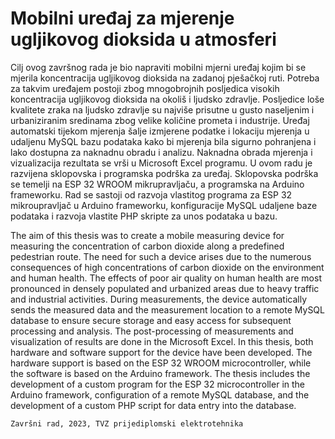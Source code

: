 # Mobilni uređaj za mjerenje ugljikovog dioksida u atmosferi
Cilj ovog završnog rada je bio napraviti mobilni mjerni uređaj kojim bi se mjerila
koncentracija ugljikovog dioksida na zadanoj pješačkoj ruti. Potreba za takvim
uređajem postoji zbog mnogobrojnih posljedica visokih koncentracija ugljikovog
dioksida na okoliš i ljudsko zdravlje. Posljedice loše kvalitete zraka na ljudsko zdravlje
su najviše prisutne u gusto naseljenim i urbaniziranim sredinama zbog velike količine
prometa i industrije. Uređaj automatski tijekom mjerenja šalje izmjerene podatke i
lokaciju mjerenja u udaljenu MySQL bazu podataka kako bi mjerenja bila sigurno
pohranjena i lako dostupna za naknadnu obradu i analizu. Naknadna obrada mjerenja
i vizualizacija rezultata se vrši u Microsoft Excel programu. U ovom radu je razvijena
sklopovska i programska podrška za uređaj. Sklopovska podrška se temelji na ESP
32 WROOM mikrupravljaču, a programska na Arduino frameworku. Rad se sastoji od
razvoja vlastitog programa za ESP 32 mikroupravljač u Arduino frameworku,
konfiguracije MySQL udaljene baze podataka i razvoja vlastite PHP skripte za unos
podataka u bazu.




The aim of this thesis was to create a mobile measuring device for measuring the concentration of carbon dioxide along a predefined pedestrian route. The need for such a device arises due to the numerous consequences of high concentrations of carbon dioxide on the environment and human health. The effects of poor air quality on human health are most pronounced in densely populated and urbanized areas due to heavy traffic and industrial activities. During measurements, the device automatically sends the measured data and the measurement location to a remote MySQL database to ensure secure storage and easy access for subsequent processing and analysis. The post-processing of measurements and visualization of results are done in the Microsoft Excel. In this thesis, both hardware and software support for the device have been developed. The hardware support is based on the ESP 32 WROOM microcontroller, while the software is based on the Arduino framework. The thesis includes the development of a custom program for the ESP 32 microcontroller in the Arduino framework, configuration of a remote MySQL database, and the development of a custom PHP script for data entry into the database.

    Završni rad, 2023, TVZ prijediplomski elektrotehnika
